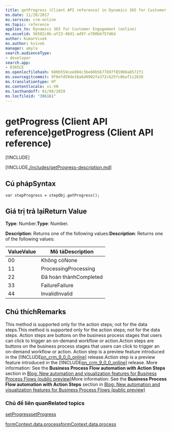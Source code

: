 ```yaml
---
title: getProgress (Client API reference) in Dynamics 365 for Customer Engagement apps| MicrosoftDocs
ms.date: 11/20/2017
ms.service: crm-online
ms.topic: reference
applies_to: Dynamics 365 for Customer Engagement (online)
ms.assetid: 56502c8b-af23-40d1-ad97-e780bb757d6d
author: KumarVivek
ms.author: kvivek
manager: amyla
search.audienceType:
- developer
search.app:
- D365CE
ms.openlocfilehash: 680b559cee804c3be60b5677897f85908a8572f1
ms.sourcegitcommit: 9f0efd59de16a6d9902fa372cb25fc0baf1c2838
ms.translationtype: HT
ms.contentlocale: vi-VN
ms.lasthandoff: 01/08/2019
ms.locfileid: "386161"
---
```

# <a name="getprogress-client-api-reference"></a><span data-ttu-id="0e4d0-102">getProgress (Client API reference)</span><span class="sxs-lookup"><span data-stu-id="0e4d0-102">getProgress (Client API reference)</span></span>

[!INCLUDE[](../../../../../includes/cc_applies_to_update_9_0_0.md)]

[!INCLUDE[./includes/getProgress-description.md](./includes/getProgress-description.md)]

## <a name="syntax"></a><span data-ttu-id="0e4d0-103">Cú pháp</span><span class="sxs-lookup"><span data-stu-id="0e4d0-103">Syntax</span></span>

`var stepProgress = stepObj.getProgress();`

## <a name="return-value"></a><span data-ttu-id="0e4d0-104">Giá trị trả lại</span><span class="sxs-lookup"><span data-stu-id="0e4d0-104">Return Value</span></span>

<span data-ttu-id="0e4d0-105">**Type**: Number.</span><span class="sxs-lookup"><span data-stu-id="0e4d0-105">**Type**: Number.</span></span> 

<span data-ttu-id="0e4d0-106">**Description**: Returns one of the following values:</span><span class="sxs-lookup"><span data-stu-id="0e4d0-106">**Description**: Returns one of the following values:</span></span>

|<span data-ttu-id="0e4d0-107">Value</span><span class="sxs-lookup"><span data-stu-id="0e4d0-107">Value</span></span> |<span data-ttu-id="0e4d0-108">Mô tả</span><span class="sxs-lookup"><span data-stu-id="0e4d0-108">Description</span></span>|
|--|--|
|<span data-ttu-id="0e4d0-109">0</span><span class="sxs-lookup"><span data-stu-id="0e4d0-109">0</span></span>|<span data-ttu-id="0e4d0-110">Không có</span><span class="sxs-lookup"><span data-stu-id="0e4d0-110">None</span></span>|
|<span data-ttu-id="0e4d0-111">1</span><span class="sxs-lookup"><span data-stu-id="0e4d0-111">1</span></span>|<span data-ttu-id="0e4d0-112">Processing</span><span class="sxs-lookup"><span data-stu-id="0e4d0-112">Processing</span></span>|
|<span data-ttu-id="0e4d0-113">2</span><span class="sxs-lookup"><span data-stu-id="0e4d0-113">2</span></span>|<span data-ttu-id="0e4d0-114">Đã hoàn thành</span><span class="sxs-lookup"><span data-stu-id="0e4d0-114">Completed</span></span>|
|<span data-ttu-id="0e4d0-115">3</span><span class="sxs-lookup"><span data-stu-id="0e4d0-115">3</span></span>|<span data-ttu-id="0e4d0-116">Failure</span><span class="sxs-lookup"><span data-stu-id="0e4d0-116">Failure</span></span>|
|<span data-ttu-id="0e4d0-117">4</span><span class="sxs-lookup"><span data-stu-id="0e4d0-117">4</span></span>|<span data-ttu-id="0e4d0-118">Invalid</span><span class="sxs-lookup"><span data-stu-id="0e4d0-118">Invalid</span></span>|

## <a name="remarks"></a><span data-ttu-id="0e4d0-119">Chú thích</span><span class="sxs-lookup"><span data-stu-id="0e4d0-119">Remarks</span></span>

<span data-ttu-id="0e4d0-120">This method is supported only for the action steps; not for the data steps.</span><span class="sxs-lookup"><span data-stu-id="0e4d0-120">This method is supported only for the action steps; not for the data steps.</span></span> <span data-ttu-id="0e4d0-121">Action steps are buttons on the business process stages that users can click to trigger an on-demand workflow or action.</span><span class="sxs-lookup"><span data-stu-id="0e4d0-121">Action steps are buttons on the business process stages that users can click to trigger an on-demand workflow or action.</span></span> <span data-ttu-id="0e4d0-122">Action step is a preview feature introduced in the [!INCLUDE[pn_crm_9_0_0_online](../../../../../includes/pn-crm-9-0-0-online.md)] release.</span><span class="sxs-lookup"><span data-stu-id="0e4d0-122">Action step is a preview feature introduced in the [!INCLUDE[pn_crm_9_0_0_online](../../../../../includes/pn-crm-9-0-0-online.md)] release.</span></span> <span data-ttu-id="0e4d0-123">More information: See the **Business Process Flow automation with Action Steps** section in [Blog: New automation and visualization features for Business Process Flows (public preview)](https://blogs.msdn.microsoft.com/crm/2017/10/25/new-automation-and-visualization-features-for-business-process-flows-public-preview/)</span><span class="sxs-lookup"><span data-stu-id="0e4d0-123">More information: See the **Business Process Flow automation with Action Steps** section in [Blog: New automation and visualization features for Business Process Flows (public preview)](https://blogs.msdn.microsoft.com/crm/2017/10/25/new-automation-and-visualization-features-for-business-process-flows-public-preview/)</span></span>

### <a name="related-topics"></a><span data-ttu-id="0e4d0-124">Chủ đề liên quan</span><span class="sxs-lookup"><span data-stu-id="0e4d0-124">Related topics</span></span>

[<span data-ttu-id="0e4d0-125">setProgress</span><span class="sxs-lookup"><span data-stu-id="0e4d0-125">setProgress</span></span>](setprogress.md)

[<span data-ttu-id="0e4d0-126">formContext.data.process</span><span class="sxs-lookup"><span data-stu-id="0e4d0-126">formContext.data.process</span></span>](../../formContext-data-process.md)